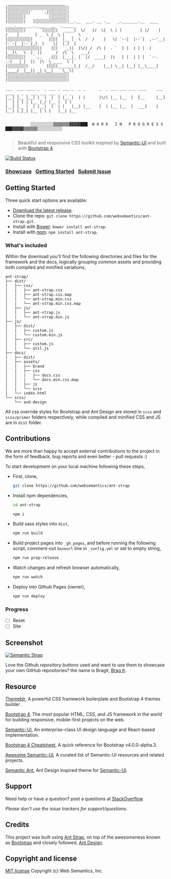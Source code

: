 ```   
 _________________________    
|░░░░░░░░░░░░░░░░░░░░░░░░░░|
|░░░░░░░░░|`     ,|░░░░░░░░|
|░░░░░░░|          |░░░░░░░|
|░░░░░░░|   |░░░░░░░░░░░░░░|__.__  ___. __ .__   _._______.__  ____    ____._______.____   __  .______
|░░░░░░░|      `|░░░░░|   ____|  \/   |/  \|  \ | |        | |/    |  /    |       | _  \ /  \ |   _  \
|░░░░░░░░░░|       |░░|  |__ |  \  /  /    |   \| `--|  |--`|  ,--'__|   (-`-|  |--`|_)  |    \|  |_)  |
|░░░░░░░░░░░░░░|    |░|   __||  |\/| /  /\ |  . `  | |  | | |  |  |__|\   \  |  ||      /  /\  \   ___/     
|░░░░░░░|   `.,.   .|░|  |___|_ |  |/  ____|  |\   | |  | | |  `--.  .-)   | |  ||  |\  \ ____  \ |
|░░░░░░░░|        |░░░|_______|_|  /__/    |__| \__| |__| |__\____|  |____/  |__|| _| \__|    \__\|   
|░░░░░░░░░░░░░░░░░░░░░░░░░░|
|░░░░░░░░░░░░░░░░░░░░░░░░░░|

___  ___ ____ _  _ ___ _ ___ _  _ _      _  _ ___ ___ ___ ____    ___  ____ _ _ _ ___ ___ ___ _  _ _       
|__] |__ |__| |  |  |  | |__ |  | |      |\/| |__ |__  |  [__     |__] |  | | | | |__ |_/ |__ |  | |       
|__] |__ |  | |__|  |  | |   |__| |__    |  | |__ |__  |  ___]    |    |__| |_|_| |__ | \ |   |__| |__  


           ░░░░░░░░░░▒▒▒▒▒▒▒▓▓▓▓▓███  W O R K   I N   P R O G R E S S  ███▓▓▓▓▓▒▒▒▒▒▒░░░░░░░░░░░


```


> Beautiful and responsive CSS toolkit inspired by [Semantic-UI](http://semantic-ui.com/) and built with [Bootstrap 4](http://v4-alpha.getbootstrap.com/).

[![Build Status](https://travis-ci.org/websemantics/ant-strap.svg?branch=master)](https://travis-ci.org/websemantics/ant-strap)

### [Showcase](http://websemantics.github.io/ant-strap)&nbsp;&nbsp;&nbsp;[Getting Started](#getting-started)&nbsp;&nbsp;&nbsp;[Submit Issue](https://github.com/websemantics/ant-strap/issues)


## Getting Started

Three quick start options are available:

- [Download the latest release](https://github.com/websemantics/ant-strap/archive/1.0.0.zip).
- Clone the repo: `git clone https://github.com/websemantics/ant-strap.git`.
- Install with [Bower](http://bower.io): `bower install ant-strap`.
- Install with [npm](https://www.npmjs.com/): `npm install ant-strap`.


### What's included

Within the download you'll find the following directories and files for the framework and the docs, logically grouping common assets and providing both compiled and minified variations,

```
ant-strap/
├── dist/
|   ├── css/
│   |   ├── ant-strap.css
│   |   ├── ant-strap.css.map
│   |   └── ant-strap.min.css
│   |   └── ant-strap.min.css.map
|   ├── js/
│   |   ├── ant-strap.js
│   |   └── ant-strap.min.js
├── js/
|   ├── dist/
│   |   ├── custom.js
│   |   └── custom.min.js
|   ├── src/
│   |   ├── custom.js
│   |   └── util.js
├── docs/
|   ├── dist/
|   ├── assets/
│   |   ├── brand
│   |   ├── css
│   │   |   ├── docs.css
│   │   |   └── docs.min.css.map
│   |   ├── js
│   |   └── scss
|   └── index.html
└── scss/
    └── and-design

```

All css override styles for Bootstrap and Ant Design are stored in `scss` and `scss/primer` folders respectively, while compiled and minified CSS and JS are in `dist` folder.


## Contributions

We are more than happy to accept external contributions to the project in the form of feedback, bug reports and even better - pull requests :)

To start development on your local machine following these steps,

- First, clone,

  ```bash
  git clone https://github.com/websemantics/ant-strap
  ```

- Install npm dependencies,

  ```bash
  cd ant-strap

  npm i
  ```

- Build sass styles into `dist`,

  ```bash
  npm run build
  ```

- Build project pages into `_gh_pages`, and before running the following script, comment-out `baseurl` line in
`_config.yml` or set to empty string,

  ```bash
  npm run prep-release
  ```

- Watch changes and refresh browser automatically,

  ```bash
  npm run watch
  ```

- Deploy into Github Pages (owner),

  ```bash
  npm run deploy
  ```

### Progress

- [ ] Reset
- [ ] Site

## Screenshot

[![Semantic Strap](https://raw.githubusercontent.com/websemantics/themeblr/master/docs/assets/img/semantic-strap.png)](https://websemantics.github.io/semantic-strap/)

Love the Github *repository buttons* used and want to use them to showcase your own GitHub repositories? the name is Bragit, [Brag It](http://websemantics.github.io/bragit/).


## Resource

[Themeblr](https://websemantics.github.io/themeblr/), A powerful CSS framework boilerplate and Bootstrap 4 themes builder .

[Bootstrap 4](http://v4-alpha.getbootstrap.com/), The most popular HTML, CSS, and JS framework in the world for building responsive, mobile-first projects on the web.

[Semantic-UI](http://semantic-ui.com/), An enterprise-class UI design language and React-based implementation.

[Bootstrap 4 Cheatsheet](https://hackerthemes.com/bootstrap-cheatsheet/), A quick reference for Bootstrap v4.0.0-alpha.3.

[Awesome Semantic-UI](https://github.com/websemantics/awesome-semantic-ui/), A curated list of Semantic-UI resources and related projects.

[Semantic Ant](https://github.com/websemantics/semantic-ant), Ant Design inspired theme for [Semantic-UI](http://semantic-ui.com/).


## Support

Need help or have a question? post a questions at [StackOverflow](https://stackoverflow.com/questions/tagged/ant-strap)

*Please don't use the issue trackers for support/questions.*


## Credits

This project was built using [Ant Strap](https://websemantics.github.io/ant-strap/), on top of the awesomeness known as [Bootstrap](https://github.com/twbs/bootstrap/) and closely followed, [Ant Design](http://ant.design/).


## Copyright and license

[MIT license](http://opensource.org/licenses/mit-license.php)
Copyright (c) Web Semantics, Inc.
